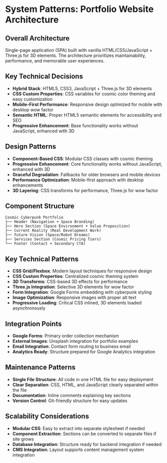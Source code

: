 # System Patterns: Portfolio Website Architecture

## Overall Architecture
Single-page application (SPA) built with vanilla HTML/CSS/JavaScript + Three.js for 3D elements. The architecture prioritizes maintainability, performance, and memorable user experiences.

## Key Technical Decisions
- **Hybrid Stack**: HTML5, CSS3, JavaScript + Three.js for 3D elements
- **CSS Custom Properties**: CSS variables for cosmic color theming and easy customization
- **Mobile-First Performance**: Responsive design optimized for mobile with desktop wow factor
- **Semantic HTML**: Proper HTML5 semantic elements for accessibility and SEO
- **Progressive Enhancement**: Base functionality works without JavaScript, enhanced with 3D

## Design Patterns
- **Component-Based CSS**: Modular CSS classes with cosmic theming
- **Progressive Enhancement**: Core functionality works without JavaScript, enhanced with 3D
- **Graceful Degradation**: Fallbacks for older browsers and mobile devices
- **Performance Optimization**: Mobile-first approach with desktop enhancements
- **3D Layering**: CSS transforms for performance, Three.js for wow factor

## Component Structure
```
Cosmic Cyberpunk Portfolio
├── Header (Navigation + Space Branding)
├── Hero Section (Space Environment + Value Proposition)
├── Current Reality (Real Development Work)
├── Future Vision (Space/Robot Dreams)
├── Services Section (Cosmic Pricing Tiers)
└── Footer (Contact + Secondary CTA)
```

## Key Technical Patterns
- **CSS Grid/Flexbox**: Modern layout techniques for responsive design
- **CSS Custom Properties**: Centralized cosmic theming system
- **3D Transforms**: CSS-based 3D effects for performance
- **Three.js Integration**: Selective 3D elements for wow factor
- **Form Integration**: Google Forms embedding with cyberpunk styling
- **Image Optimization**: Responsive images with proper alt text
- **Progressive Loading**: Critical CSS inlined, 3D elements loaded asynchronously

## Integration Points
- **Google Forms**: Primary order collection mechanism
- **External Images**: Unsplash integration for portfolio examples
- **Email Integration**: Contact form routing to business email
- **Analytics Ready**: Structure prepared for Google Analytics integration

## Maintenance Patterns
- **Single File Structure**: All code in one HTML file for easy deployment
- **Clear Separation**: CSS, HTML, and JavaScript clearly separated within the file
- **Documentation**: Inline comments explaining key sections
- **Version Control**: Git-friendly structure for easy updates

## Scalability Considerations
- **Modular CSS**: Easy to extract into separate stylesheet if needed
- **Component Extraction**: Sections can be converted to separate files if site grows
- **Database Integration**: Structure ready for backend integration if needed
- **CMS Integration**: Layout supports content management system integration
